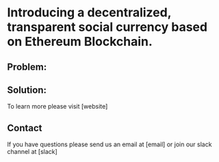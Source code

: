# Introducing a decentralized, transparent social currency based on Ethereum Blockchain. #

## Problem: ##


## Solution: ##


To learn more please visit [website]


## Contact ##
If you have questions please send us an email at [email] or join our slack channel at [slack]

